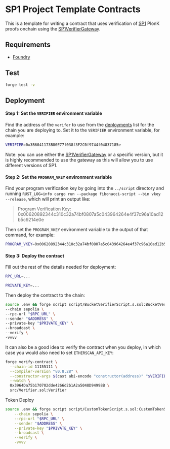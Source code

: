 # SP1 Project Template Contracts

This is a template for writing a contract that uses verification of [SP1](https://github.com/succinctlabs/sp1) PlonK proofs onchain using the [SP1VerifierGateway](https://github.com/succinctlabs/sp1-contracts/blob/main/contracts/src/SP1VerifierGateway.sol).

## Requirements

- [Foundry](https://book.getfoundry.sh/getting-started/installation)

## Test

```sh
forge test -v
```

## Deployment

#### Step 1: Set the `VERIFIER` environment variable

Find the address of the `verifer` to use from the [deployments](https://github.com/succinctlabs/sp1-contracts/tree/main/contracts/deployments) list for the chain you are deploying to. Set it to the `VERIFIER` environment variable, for example:

```sh
VERIFIER=0x3B6041173B80E77f038f3F2C0f9744f04837185e
```

Note: you can use either the [SP1VerifierGateway](https://github.com/succinctlabs/sp1-contracts/blob/main/contracts/src/SP1VerifierGateway.sol) or a specific version, but it is highly recommended to use the gateway as this will allow you to use different versions of SP1.

#### Step 2: Set the `PROGRAM_VKEY` environment variable

Find your program verification key by going into the `../script` directory and running `RUST_LOG=info cargo run --package fibonacci-script --bin vkey --release`, which will print an output like:

> Program Verification Key: 0x00620892344c310c32a74bf0807a5c043964264e4f37c96a10ad12b5c9214e0e

Then set the `PROGRAM_VKEY` environment variable to the output of that command, for example:

```sh
PROGRAM_VKEY=0x00620892344c310c32a74bf0807a5c043964264e4f37c96a10ad12b5c9214e0e
```

#### Step 3: Deploy the contract

Fill out the rest of the details needed for deployment:

```sh
RPC_URL=...
```

```sh
PRIVATE_KEY=...
```

Then deploy the contract to the chain:

```sh
source .env && forge script script/BucketVerifierScript.s.sol:BucketVerifierScript \
--chain sepolia \
--rpc-url "$RPC_URL" \
--sender "$ADDRESS" \
--private-key "$PRIVATE_KEY" \
--broadcast \
--verify \
-vvvv
```

It can also be a good idea to verify the contract when you deploy, in which case you would also need to set `ETHERSCAN_API_KEY`:

```sh
forge verify-contract \
  --chain-id 11155111 \
  --compiler-version "v0.8.28" \
  --constructor-args $(cast abi-encode "constructor(address)" "$VERIFIER") \
  --watch \
  0x3964Da75b170702dde4266d2b1A2a5048D94998B \
  src/Verifier.sol:Verifier
```

Token Deploy

```sh
source .env && forge script script/CustomTokenScript.s.sol:CustomTokenScript \
    --chain sepolia \
    --rpc-url "$RPC_URL" \
    --sender "$ADDRESS" \
    --private-key "$PRIVATE_KEY" \
    --broadcast \
    --verify \
    -vvvv
```
